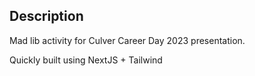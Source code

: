 ## Description
Mad lib activity for Culver Career Day 2023 presentation.

Quickly built using NextJS + Tailwind